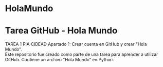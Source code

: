 # HolaMundo
# Tarea GitHub - Hola Mundo
TAREA 1 PIA CIDEAD Apartado 1: Crear cuenta en GitHub y crear "Hola Mundo".   
Este repositorio fue creado como parte de una tarea para aprender a utilizar GitHub. Contiene un archivo "Hola Mundo" en Python.
